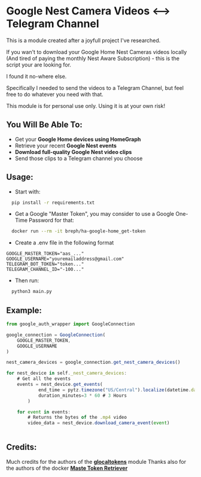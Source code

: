 
# Google Nest Camera Videos <--> Telegram Channel

This is a module created after a joyfull project I've researched. 

If you wan't to download your Google Home Nest Cameras videos locally (And tired of paying the monthly Nest Aware Subscription) - this is the script your are looking for.

I found it no-where else.

Specifically I needed to send the videos to a Telegram Channel, but feel free to do whatever you need with that.

This module is for personal use only. Using it is at your own risk!
## You Will Be Able To:

- Get your **Google Home devices using HomeGraph**
- Retrieve your recent **Google Nest events**
- **Download full-quality Google Nest video clips**
- Send those clips to a Telegram channel you choose


## Usage:

* Start with:
```bash
  pip install -r requirements.txt
```

* Get a Google "Master Token", you may consider to use a Google One-Time Password for that:

```bash
  docker run --rm -it breph/ha-google-home_get-token
```

* Create a .env file in the following format

```env
GOOGLE_MASTER_TOKEN="aas_..."
GOOGLE_USERNAME="youremailaddress@gmail.com"
TELEGRAM_BOT_TOKEN="token..."
TELEGRAM_CHANNEL_ID="-100..."
```

* Then run:

```bash
  python3 main.py
```


## Example:

```javascript
from google_auth_wrapper import GoogleConnection

google_connection = GoogleConnection(
    GOOGLE_MASTER_TOKEN, 
    GOOGLE_USERNAME
)

nest_camera_devices = google_connection.get_nest_camera_devices()

for nest_device in self._nest_camera_devices:
    # Get all the events
    events = nest_device.get_events(
            end_time = pytz.timezone("US/Central").localize(datetime.datetime.now()),
            duration_minutes=3 * 60 # 3 Hours
        )

    for event in events:
        # Returns the bytes of the .mp4 video
        video_data = nest_device.download_camera_event(event)
        
```


## Credits:

Much credits for the authors of the [**glocaltokens**](https://github.com/leikoilja/glocaltokens) module
Thanks also for the authors of the docker [**Maste Token Retriever**](https://hub.docker.com/r/breph/ha-google-home_get-token)